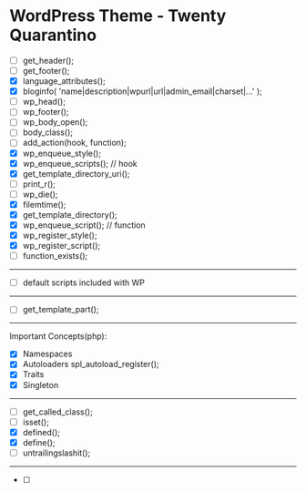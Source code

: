 # WordPress Theme - Twenty Quarantino

- [ ] get_header();
- [ ] get_footer();
- [x] language_attributes();
- [x] bloginfo( 'name|description|wpurl|url|admin_email|charset|...' );
- [ ] wp_head();
- [ ] wp_footer();
- [ ] wp_body_open();
- [ ] body_class();
- [ ] add_action(hook, function);
- [x] wp_enqueue_style();
- [x] wp_enqueue_scripts(); // hook
- [x] get_template_directory_uri();
- [ ] print_r();
- [ ] wp_die();
- [x] filemtime();
- [x] get_template_directory();
- [x] wp_enqueue_script(); // function
- [x] wp_register_style();
- [x] wp_register_sсript();
- [ ] function_exists();

---

- [ ] default scripts included with WP

---

- [ ] get_template_part();

---

Important Concepts(php):

- [x] Namespaces
- [x] Autoloaders spl_autoload_register();
- [x] Traits
- [x] Singleton

---

- [ ] get_called_class();
- [ ] isset();
- [x] defined();
- [x] define();
- [ ] untrailingslashit();

---

- [ ]
